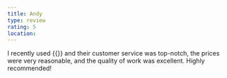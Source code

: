 ```yaml
---
title: Andy
type: review
rating: 5
location: 
---
```


I recently used {{<company>}} and their customer service was top-notch, the prices were very reasonable, and the quality of work was excellent. Highly recommended!
